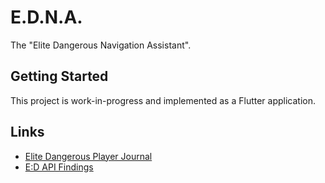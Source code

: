 # E.D.N.A.

The "Elite Dangerous Navigation Assistant".

## Getting Started

This project is work-in-progress and implemented as a Flutter application.

## Links

- [Elite Dangerous Player Journal](https://elite-journal.readthedocs.io/en/latest/)
- [E:D API Findings](https://gist.github.com/corenting/b6ac5cf8f446f54856e08b6e287fe835)
